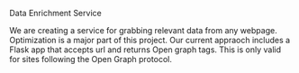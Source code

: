 Data Enrichment Service

We are creating a service for grabbing relevant data from any webpage. Optimization is a major part of this project. Our current appraoch
includes a Flask app that accepts url and returns Open graph tags. This is only valid for sites following the Open Graph protocol.
